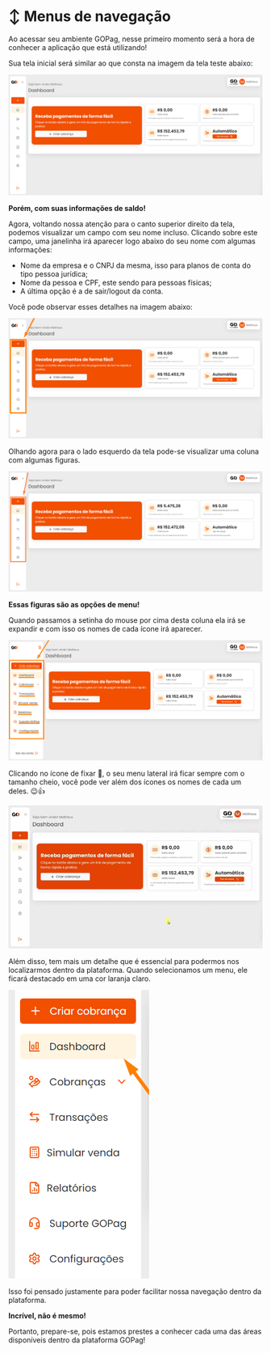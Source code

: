 # ↕️ Menus de navegação

Ao acessar seu ambiente GOPag, nesse primeiro momento será a hora de conhecer a aplicação que está utilizando!

Sua tela inicial será similar ao que consta na imagem da tela teste abaixo:

![](../assets/prints/tela_inicial.png)

**Porém, com suas informações de saldo!**

Agora, voltando nossa atenção para o canto superior direito da tela, podemos visualizar um campo com seu nome incluso. Clicando sobre este campo, uma janelinha irá aparecer logo abaixo do seu nome com algumas informações:

- Nome da empresa e o CNPJ da mesma, isso para planos de conta do tipo pessoa jurídica;
- Nome da pessoa e CPF, este sendo para pessoas físicas; 
- A última opção é a de sair/logout da conta.

Você pode observar esses detalhes na imagem abaixo:

![](../assets/prints/tela_inicial_campo_nome.png)

Olhando agora para o lado esquerdo da tela pode-se visualizar uma coluna com algumas figuras.

![](../assets/prints/tela_inicial_menus.png)

**Essas figuras são as opções de menu!**

Quando passamos a setinha do mouse por cima desta coluna ela irá se expandir e com isso os nomes de cada ícone irá aparecer.

![](../assets/prints/tela_inicial_menus_ampliado.png)

Clicando no ícone de fixar 📌, o seu menu lateral irá ficar sempre com o tamanho cheio, você pode ver além dos ícones os nomes de cada um deles. 😉👍

![](../assets/prints/tela_inicial_menus_fixado.gif)

Além disso, tem mais um detalhe que é essencial para podermos nos localizarmos dentro da plataforma. Quando selecionamos um menu, ele ficará destacado em uma cor laranja claro.

![](../assets/prints/tela_inicial_menus_coluna.png)

Isso foi pensado justamente para poder facilitar nossa navegação dentro da plataforma.

**Incrível, não é mesmo!**

Portanto, prepare-se, pois estamos prestes a conhecer cada uma das áreas disponíveis dentro da plataforma GOPag!